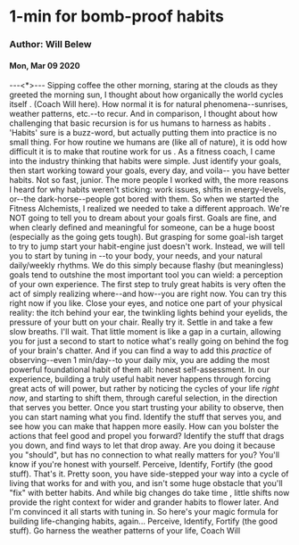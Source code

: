 # 1-min for bomb-proof habits
### Author: Will Belew
#### Mon, Mar 09 2020
---<*>---
Sipping coffee the other morning, staring at the clouds as they greeted the morning sun, I thought about how organically the world  cycles itself . (Coach Will here). How normal it is for natural phenomena--sunrises, weather patterns, etc.--to recur. And in comparison, I thought about how challenging that basic recursion is for us humans to harness as  habits .  'Habits' sure is a buzz-word, but actually putting them into practice is no small thing. For how routine we humans are (like all of nature), it is odd how difficult it is to make that routine  work for us . As a fitness coach, I came into the industry thinking that habits were simple. Just identify your  goals,  then start working toward your goals, every day, and  voila-- you have better habits. Not so fast, junior. The more people I worked with, the more reasons I heard for why habits weren't sticking: work issues, shifts in energy-levels, or--the dark-horse--people got bored with them. So when we started the Fitness Alchemists, I realized we needed to take a different approach.  We're NOT going to tell you to dream about your goals first. Goals are fine, and when clearly defined and meaningful for someone, can be a huge boost (especially as the going gets tough).  But grasping for some goal-ish target to try to jump start your habit-engine just doesn't work. Instead, we will tell you to  start by tuning in --to your body, your needs, and your natural daily/weekly rhythms. We do this simply because flashy (but meaningless) goals tend to outshine the most important tool you can wield: a perception of your own experience. The first step to truly great habits is very often the act of simply realizing where--and how--you are right now. You can try this right now if you like. Close your eyes, and notice one part of your physical reality: the itch behind your ear, the twinkling lights behind your eyelids, the pressure of your butt on your chair. Really try it. Settle in and take a few slow breaths. I'll wait. That little moment is like a gap in a curtain, allowing you for just a second to start to notice what's really going on behind the fog of your brain's chatter. And if you can find a way to add this *practice* of observing--even 1 min/day--to your daily mix, you are adding the most powerful foundational habit of them all: honest self-assessment. In our experience, building a truly useful habit never happens through forcing great acts of will power, but rather by noticing the cycles of your life *right now*, and starting to shift them, through careful selection, in the direction that serves you better. Once you start trusting your ability to observe, then you can start naming what you find. Identify the stuff that serves you, and see how you can make that happen  more easily.  How can you bolster the actions that feel good and propel you forward? Identify the stuff that drags you down, and find ways to let that drop away. Are you doing it because you "should", but has no connection to what really matters for you? You'll know if you're honest with yourself. Perceive, Identify, Fortify (the good stuff). That's it. Pretty soon, you have side-stepped your way into a cycle of living that works  for  and  with  you, and isn't some huge obstacle that you'll "fix" with better habits.  And while  big changes do take  time ,  little shifts now provide the right context for wider and grander habits to flower later. And I'm convinced it all starts with tuning in.  So here's your magic formula for building life-changing habits, again...  Perceive, Identify, Fortify (the good stuff).  Go harness the weather patterns of your life,  Coach Will
                        